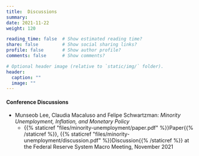 ```yaml
---
title:  Discussions
summary:
date: 2021-11-22
weight: 120

reading_time: false  # Show estimated reading time?
share: false         # Show social sharing links?
profile: false       # Show author profile?
comments: false      # Show comments?

# Optional header image (relative to `static/img/` folder).
header:
  caption: ""
  image: ""
---
```


#### Conference Discussions

- Munseob Lee, Claudia Macaluso and Felipe Schwartzman: *Minority Unemployment, Inflation, and Monetary Policy*
    - {{% staticref "files/minority-unemployment/paper.pdf" %}}Paper{{% /staticref %}}, {{% staticref "files/minority-unemployment/discussion.pdf" %}}Discussion{{% /staticref %}} at the Federal Reserve System Macro Meeting, November 2021

